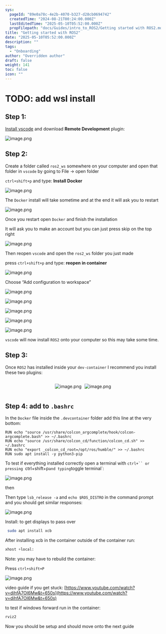 ```yaml
---
sys:
  pageId: "89e0a78c-4e2b-4070-b327-d28cb0694742"
  createdTime: "2024-08-21T00:24:00.000Z"
  lastEditedTime: "2025-05-10T05:52:00.000Z"
  propFilepath: "docs/Guides/intro_to_ROS2/Getting started with ROS2.md"
title: "Getting started with ROS2"
date: "2025-05-10T05:52:00.000Z"
description: ""
tags:
  - "Onboarding"
author: "Overridden author"
draft: false
weight: 141
toc: false
icon: ""
---
```


# TODO: add wsl install

## Step 1:

[Install vscode](https://code.visualstudio.com/download) and download **Remote Development** plugin:

![image.png](https://prod-files-secure.s3.us-west-2.amazonaws.com/d518164a-d88e-44d1-a4ee-3adb3bd8bce0/efb52993-1881-4a40-b95e-6f020334f022/image.png?X-Amz-Algorithm=AWS4-HMAC-SHA256&X-Amz-Content-Sha256=UNSIGNED-PAYLOAD&X-Amz-Credential=ASIAZI2LB4664BMOD47W%2F20250717%2Fus-west-2%2Fs3%2Faws4_request&X-Amz-Date=20250717T042753Z&X-Amz-Expires=3600&X-Amz-Security-Token=IQoJb3JpZ2luX2VjEFQaCXVzLXdlc3QtMiJGMEQCIGtD8HL1KxBOX4rSqwOhVD5lWF2k9Fpj33zeNkXmyOCbAiADUp6t%2FW%2Fj%2FH40%2B66wdzorHny9llPth2NdbGaojQM93ir%2FAwhtEAAaDDYzNzQyMzE4MzgwNSIMXTZzkgP3nlOfSvaHKtwDj9iuvWiLU0iLh003rknEjDjoofHefG0rtCy8dKKLe080596rO7uR%2BiKpsnGTbmS33C8V%2BtsQpvuPIhSdq6ufomI4yH1bNGwWKwB7NR2CANxs0cRWjf2kJ9jIS28uH2u19h0YVqS6VhmsYmqimCX2dnaRyQeBYzF9AuvyW0PDEZVC0PCtfNmmpIoJevtpVVwcKLSTHuyy7PENTbtfUOIjbgjjipS8AgAAkZqlYaK9SbUnW9DhzUa0B1lJ8dU4CYsTFHfGPHtejIUPlqA%2FqTRMPLCKzr4ILqtmyqERIzDnkYG3MXMZEikSIjsDSIxnKEQyZgDtLRqw79jq%2FBad8Xs0rdPok0Zk2gUB3NtMIVIXD6HtBIt%2BNWtdUvyyw8khQAjgGvhb0QmPq74qsVYM%2BFDqC%2B6Ax8XAUa%2BkqI87sRhUnq3haUjqUb6UQxqrTsWgDUoxKgL2wDgBmhIZOICbxcXsXrfkF78IYH2P8OzEolJ8uFU%2F1E3TNI%2Fb%2FAHkNfIiRwHT7E6PdVM9ssv54RsrdlCgYjGl%2F58sKwxKcqTuZKOvEZXCSBG1KmkMichs6cOqkUhrZMbwBGHodAmPB8dIatKJppYv3y1Iq74x6VaDKFSyaC3cO8q0LsOKzBCPJ9Aw3u3hwwY6pgFRayCmZDy9NLKSW9HeJBwVkrAMhB%2FhSDld4INZ1JwY9cBRUT4A4FAcILATJpImj6HGYHYI4WpWkAkKeYLtClV7cGSUrnl0vK1A9hbrHI16skOgp%2Fm0GBVpxJBHRsiF2LrRnIVSCWJCxfe1AhZd74FHwN64VM1qeSDX0I27LCL0jSLfHfpqBxDjlpZ%2Fc%2Fbel8wdqV3r%2FOVzK4m%2FgRxsz1WIq1rlS%2BO1&X-Amz-Signature=4f76c00169436548de9c2c686b1b83b7d37fb7f02d2023ba6d07969fece169c5&X-Amz-SignedHeaders=host&x-amz-checksum-mode=ENABLED&x-id=GetObject)

## Step 2:

Create a folder called `ros2_ws` somewhere on your computer and open that folder in `vscode` by going to File → open folder 

`ctrl+shift+p` and type: **Install Docker**

![image.png](https://prod-files-secure.s3.us-west-2.amazonaws.com/d518164a-d88e-44d1-a4ee-3adb3bd8bce0/2269dc0e-1cd5-47ff-bceb-c04ad9b2eab0/image.png?X-Amz-Algorithm=AWS4-HMAC-SHA256&X-Amz-Content-Sha256=UNSIGNED-PAYLOAD&X-Amz-Credential=ASIAZI2LB4664BMOD47W%2F20250717%2Fus-west-2%2Fs3%2Faws4_request&X-Amz-Date=20250717T042753Z&X-Amz-Expires=3600&X-Amz-Security-Token=IQoJb3JpZ2luX2VjEFQaCXVzLXdlc3QtMiJGMEQCIGtD8HL1KxBOX4rSqwOhVD5lWF2k9Fpj33zeNkXmyOCbAiADUp6t%2FW%2Fj%2FH40%2B66wdzorHny9llPth2NdbGaojQM93ir%2FAwhtEAAaDDYzNzQyMzE4MzgwNSIMXTZzkgP3nlOfSvaHKtwDj9iuvWiLU0iLh003rknEjDjoofHefG0rtCy8dKKLe080596rO7uR%2BiKpsnGTbmS33C8V%2BtsQpvuPIhSdq6ufomI4yH1bNGwWKwB7NR2CANxs0cRWjf2kJ9jIS28uH2u19h0YVqS6VhmsYmqimCX2dnaRyQeBYzF9AuvyW0PDEZVC0PCtfNmmpIoJevtpVVwcKLSTHuyy7PENTbtfUOIjbgjjipS8AgAAkZqlYaK9SbUnW9DhzUa0B1lJ8dU4CYsTFHfGPHtejIUPlqA%2FqTRMPLCKzr4ILqtmyqERIzDnkYG3MXMZEikSIjsDSIxnKEQyZgDtLRqw79jq%2FBad8Xs0rdPok0Zk2gUB3NtMIVIXD6HtBIt%2BNWtdUvyyw8khQAjgGvhb0QmPq74qsVYM%2BFDqC%2B6Ax8XAUa%2BkqI87sRhUnq3haUjqUb6UQxqrTsWgDUoxKgL2wDgBmhIZOICbxcXsXrfkF78IYH2P8OzEolJ8uFU%2F1E3TNI%2Fb%2FAHkNfIiRwHT7E6PdVM9ssv54RsrdlCgYjGl%2F58sKwxKcqTuZKOvEZXCSBG1KmkMichs6cOqkUhrZMbwBGHodAmPB8dIatKJppYv3y1Iq74x6VaDKFSyaC3cO8q0LsOKzBCPJ9Aw3u3hwwY6pgFRayCmZDy9NLKSW9HeJBwVkrAMhB%2FhSDld4INZ1JwY9cBRUT4A4FAcILATJpImj6HGYHYI4WpWkAkKeYLtClV7cGSUrnl0vK1A9hbrHI16skOgp%2Fm0GBVpxJBHRsiF2LrRnIVSCWJCxfe1AhZd74FHwN64VM1qeSDX0I27LCL0jSLfHfpqBxDjlpZ%2Fc%2Fbel8wdqV3r%2FOVzK4m%2FgRxsz1WIq1rlS%2BO1&X-Amz-Signature=f70ea19c8d664a38fe64b2246068163312df499be94df6f6999e1b6e2ece0d15&X-Amz-SignedHeaders=host&x-amz-checksum-mode=ENABLED&x-id=GetObject)

The `Docker` install will take sometime and at the end it will ask you to restart

![image.png](https://prod-files-secure.s3.us-west-2.amazonaws.com/d518164a-d88e-44d1-a4ee-3adb3bd8bce0/ed233f78-be33-4b1f-b89c-9c346c0e961e/image.png?X-Amz-Algorithm=AWS4-HMAC-SHA256&X-Amz-Content-Sha256=UNSIGNED-PAYLOAD&X-Amz-Credential=ASIAZI2LB4664BMOD47W%2F20250717%2Fus-west-2%2Fs3%2Faws4_request&X-Amz-Date=20250717T042753Z&X-Amz-Expires=3600&X-Amz-Security-Token=IQoJb3JpZ2luX2VjEFQaCXVzLXdlc3QtMiJGMEQCIGtD8HL1KxBOX4rSqwOhVD5lWF2k9Fpj33zeNkXmyOCbAiADUp6t%2FW%2Fj%2FH40%2B66wdzorHny9llPth2NdbGaojQM93ir%2FAwhtEAAaDDYzNzQyMzE4MzgwNSIMXTZzkgP3nlOfSvaHKtwDj9iuvWiLU0iLh003rknEjDjoofHefG0rtCy8dKKLe080596rO7uR%2BiKpsnGTbmS33C8V%2BtsQpvuPIhSdq6ufomI4yH1bNGwWKwB7NR2CANxs0cRWjf2kJ9jIS28uH2u19h0YVqS6VhmsYmqimCX2dnaRyQeBYzF9AuvyW0PDEZVC0PCtfNmmpIoJevtpVVwcKLSTHuyy7PENTbtfUOIjbgjjipS8AgAAkZqlYaK9SbUnW9DhzUa0B1lJ8dU4CYsTFHfGPHtejIUPlqA%2FqTRMPLCKzr4ILqtmyqERIzDnkYG3MXMZEikSIjsDSIxnKEQyZgDtLRqw79jq%2FBad8Xs0rdPok0Zk2gUB3NtMIVIXD6HtBIt%2BNWtdUvyyw8khQAjgGvhb0QmPq74qsVYM%2BFDqC%2B6Ax8XAUa%2BkqI87sRhUnq3haUjqUb6UQxqrTsWgDUoxKgL2wDgBmhIZOICbxcXsXrfkF78IYH2P8OzEolJ8uFU%2F1E3TNI%2Fb%2FAHkNfIiRwHT7E6PdVM9ssv54RsrdlCgYjGl%2F58sKwxKcqTuZKOvEZXCSBG1KmkMichs6cOqkUhrZMbwBGHodAmPB8dIatKJppYv3y1Iq74x6VaDKFSyaC3cO8q0LsOKzBCPJ9Aw3u3hwwY6pgFRayCmZDy9NLKSW9HeJBwVkrAMhB%2FhSDld4INZ1JwY9cBRUT4A4FAcILATJpImj6HGYHYI4WpWkAkKeYLtClV7cGSUrnl0vK1A9hbrHI16skOgp%2Fm0GBVpxJBHRsiF2LrRnIVSCWJCxfe1AhZd74FHwN64VM1qeSDX0I27LCL0jSLfHfpqBxDjlpZ%2Fc%2Fbel8wdqV3r%2FOVzK4m%2FgRxsz1WIq1rlS%2BO1&X-Amz-Signature=c65f31f9516765d5fe3c7f48c6e64989497482003b8270685a5ba29ca97c66a2&X-Amz-SignedHeaders=host&x-amz-checksum-mode=ENABLED&x-id=GetObject)

Once you restart open `Docker` and finish the installation

It will ask you to make an account but you can just press skip on the top right

![image.png](https://prod-files-secure.s3.us-west-2.amazonaws.com/d518164a-d88e-44d1-a4ee-3adb3bd8bce0/21010ad9-1659-4fd9-9f59-9932a09b2a3d/image.png?X-Amz-Algorithm=AWS4-HMAC-SHA256&X-Amz-Content-Sha256=UNSIGNED-PAYLOAD&X-Amz-Credential=ASIAZI2LB4664BMOD47W%2F20250717%2Fus-west-2%2Fs3%2Faws4_request&X-Amz-Date=20250717T042753Z&X-Amz-Expires=3600&X-Amz-Security-Token=IQoJb3JpZ2luX2VjEFQaCXVzLXdlc3QtMiJGMEQCIGtD8HL1KxBOX4rSqwOhVD5lWF2k9Fpj33zeNkXmyOCbAiADUp6t%2FW%2Fj%2FH40%2B66wdzorHny9llPth2NdbGaojQM93ir%2FAwhtEAAaDDYzNzQyMzE4MzgwNSIMXTZzkgP3nlOfSvaHKtwDj9iuvWiLU0iLh003rknEjDjoofHefG0rtCy8dKKLe080596rO7uR%2BiKpsnGTbmS33C8V%2BtsQpvuPIhSdq6ufomI4yH1bNGwWKwB7NR2CANxs0cRWjf2kJ9jIS28uH2u19h0YVqS6VhmsYmqimCX2dnaRyQeBYzF9AuvyW0PDEZVC0PCtfNmmpIoJevtpVVwcKLSTHuyy7PENTbtfUOIjbgjjipS8AgAAkZqlYaK9SbUnW9DhzUa0B1lJ8dU4CYsTFHfGPHtejIUPlqA%2FqTRMPLCKzr4ILqtmyqERIzDnkYG3MXMZEikSIjsDSIxnKEQyZgDtLRqw79jq%2FBad8Xs0rdPok0Zk2gUB3NtMIVIXD6HtBIt%2BNWtdUvyyw8khQAjgGvhb0QmPq74qsVYM%2BFDqC%2B6Ax8XAUa%2BkqI87sRhUnq3haUjqUb6UQxqrTsWgDUoxKgL2wDgBmhIZOICbxcXsXrfkF78IYH2P8OzEolJ8uFU%2F1E3TNI%2Fb%2FAHkNfIiRwHT7E6PdVM9ssv54RsrdlCgYjGl%2F58sKwxKcqTuZKOvEZXCSBG1KmkMichs6cOqkUhrZMbwBGHodAmPB8dIatKJppYv3y1Iq74x6VaDKFSyaC3cO8q0LsOKzBCPJ9Aw3u3hwwY6pgFRayCmZDy9NLKSW9HeJBwVkrAMhB%2FhSDld4INZ1JwY9cBRUT4A4FAcILATJpImj6HGYHYI4WpWkAkKeYLtClV7cGSUrnl0vK1A9hbrHI16skOgp%2Fm0GBVpxJBHRsiF2LrRnIVSCWJCxfe1AhZd74FHwN64VM1qeSDX0I27LCL0jSLfHfpqBxDjlpZ%2Fc%2Fbel8wdqV3r%2FOVzK4m%2FgRxsz1WIq1rlS%2BO1&X-Amz-Signature=afb025a531b8e81ce26ed5a6c0a66a6a843d7146850ac2620f93a36453058f20&X-Amz-SignedHeaders=host&x-amz-checksum-mode=ENABLED&x-id=GetObject)

Then reopen `vscode` and open the `ros2_ws` folder you just made

press `ctrl+shift+p` and type: **reopen in container**

![image.png](https://prod-files-secure.s3.us-west-2.amazonaws.com/d518164a-d88e-44d1-a4ee-3adb3bd8bce0/4e93b8c2-41ad-488c-8095-c74205196118/image.png?X-Amz-Algorithm=AWS4-HMAC-SHA256&X-Amz-Content-Sha256=UNSIGNED-PAYLOAD&X-Amz-Credential=ASIAZI2LB4664BMOD47W%2F20250717%2Fus-west-2%2Fs3%2Faws4_request&X-Amz-Date=20250717T042753Z&X-Amz-Expires=3600&X-Amz-Security-Token=IQoJb3JpZ2luX2VjEFQaCXVzLXdlc3QtMiJGMEQCIGtD8HL1KxBOX4rSqwOhVD5lWF2k9Fpj33zeNkXmyOCbAiADUp6t%2FW%2Fj%2FH40%2B66wdzorHny9llPth2NdbGaojQM93ir%2FAwhtEAAaDDYzNzQyMzE4MzgwNSIMXTZzkgP3nlOfSvaHKtwDj9iuvWiLU0iLh003rknEjDjoofHefG0rtCy8dKKLe080596rO7uR%2BiKpsnGTbmS33C8V%2BtsQpvuPIhSdq6ufomI4yH1bNGwWKwB7NR2CANxs0cRWjf2kJ9jIS28uH2u19h0YVqS6VhmsYmqimCX2dnaRyQeBYzF9AuvyW0PDEZVC0PCtfNmmpIoJevtpVVwcKLSTHuyy7PENTbtfUOIjbgjjipS8AgAAkZqlYaK9SbUnW9DhzUa0B1lJ8dU4CYsTFHfGPHtejIUPlqA%2FqTRMPLCKzr4ILqtmyqERIzDnkYG3MXMZEikSIjsDSIxnKEQyZgDtLRqw79jq%2FBad8Xs0rdPok0Zk2gUB3NtMIVIXD6HtBIt%2BNWtdUvyyw8khQAjgGvhb0QmPq74qsVYM%2BFDqC%2B6Ax8XAUa%2BkqI87sRhUnq3haUjqUb6UQxqrTsWgDUoxKgL2wDgBmhIZOICbxcXsXrfkF78IYH2P8OzEolJ8uFU%2F1E3TNI%2Fb%2FAHkNfIiRwHT7E6PdVM9ssv54RsrdlCgYjGl%2F58sKwxKcqTuZKOvEZXCSBG1KmkMichs6cOqkUhrZMbwBGHodAmPB8dIatKJppYv3y1Iq74x6VaDKFSyaC3cO8q0LsOKzBCPJ9Aw3u3hwwY6pgFRayCmZDy9NLKSW9HeJBwVkrAMhB%2FhSDld4INZ1JwY9cBRUT4A4FAcILATJpImj6HGYHYI4WpWkAkKeYLtClV7cGSUrnl0vK1A9hbrHI16skOgp%2Fm0GBVpxJBHRsiF2LrRnIVSCWJCxfe1AhZd74FHwN64VM1qeSDX0I27LCL0jSLfHfpqBxDjlpZ%2Fc%2Fbel8wdqV3r%2FOVzK4m%2FgRxsz1WIq1rlS%2BO1&X-Amz-Signature=097e5f007ac6b09005e3b69e0fa9aa5a9d968b0cf789eae85e80edaf60251b66&X-Amz-SignedHeaders=host&x-amz-checksum-mode=ENABLED&x-id=GetObject)

Choose “Add configuration to workspace”

![image.png](https://prod-files-secure.s3.us-west-2.amazonaws.com/d518164a-d88e-44d1-a4ee-3adb3bd8bce0/9560b282-5060-4989-ba37-97e7b2c22476/image.png?X-Amz-Algorithm=AWS4-HMAC-SHA256&X-Amz-Content-Sha256=UNSIGNED-PAYLOAD&X-Amz-Credential=ASIAZI2LB4664BMOD47W%2F20250717%2Fus-west-2%2Fs3%2Faws4_request&X-Amz-Date=20250717T042753Z&X-Amz-Expires=3600&X-Amz-Security-Token=IQoJb3JpZ2luX2VjEFQaCXVzLXdlc3QtMiJGMEQCIGtD8HL1KxBOX4rSqwOhVD5lWF2k9Fpj33zeNkXmyOCbAiADUp6t%2FW%2Fj%2FH40%2B66wdzorHny9llPth2NdbGaojQM93ir%2FAwhtEAAaDDYzNzQyMzE4MzgwNSIMXTZzkgP3nlOfSvaHKtwDj9iuvWiLU0iLh003rknEjDjoofHefG0rtCy8dKKLe080596rO7uR%2BiKpsnGTbmS33C8V%2BtsQpvuPIhSdq6ufomI4yH1bNGwWKwB7NR2CANxs0cRWjf2kJ9jIS28uH2u19h0YVqS6VhmsYmqimCX2dnaRyQeBYzF9AuvyW0PDEZVC0PCtfNmmpIoJevtpVVwcKLSTHuyy7PENTbtfUOIjbgjjipS8AgAAkZqlYaK9SbUnW9DhzUa0B1lJ8dU4CYsTFHfGPHtejIUPlqA%2FqTRMPLCKzr4ILqtmyqERIzDnkYG3MXMZEikSIjsDSIxnKEQyZgDtLRqw79jq%2FBad8Xs0rdPok0Zk2gUB3NtMIVIXD6HtBIt%2BNWtdUvyyw8khQAjgGvhb0QmPq74qsVYM%2BFDqC%2B6Ax8XAUa%2BkqI87sRhUnq3haUjqUb6UQxqrTsWgDUoxKgL2wDgBmhIZOICbxcXsXrfkF78IYH2P8OzEolJ8uFU%2F1E3TNI%2Fb%2FAHkNfIiRwHT7E6PdVM9ssv54RsrdlCgYjGl%2F58sKwxKcqTuZKOvEZXCSBG1KmkMichs6cOqkUhrZMbwBGHodAmPB8dIatKJppYv3y1Iq74x6VaDKFSyaC3cO8q0LsOKzBCPJ9Aw3u3hwwY6pgFRayCmZDy9NLKSW9HeJBwVkrAMhB%2FhSDld4INZ1JwY9cBRUT4A4FAcILATJpImj6HGYHYI4WpWkAkKeYLtClV7cGSUrnl0vK1A9hbrHI16skOgp%2Fm0GBVpxJBHRsiF2LrRnIVSCWJCxfe1AhZd74FHwN64VM1qeSDX0I27LCL0jSLfHfpqBxDjlpZ%2Fc%2Fbel8wdqV3r%2FOVzK4m%2FgRxsz1WIq1rlS%2BO1&X-Amz-Signature=1f7aeb0a7cd5ccb6b51ff26a6aeeaa531091c76d50c363f4375a069321277afe&X-Amz-SignedHeaders=host&x-amz-checksum-mode=ENABLED&x-id=GetObject)

![image.png](https://prod-files-secure.s3.us-west-2.amazonaws.com/d518164a-d88e-44d1-a4ee-3adb3bd8bce0/2ee63f81-886b-48e8-a553-dc6e5eac99e4/image.png?X-Amz-Algorithm=AWS4-HMAC-SHA256&X-Amz-Content-Sha256=UNSIGNED-PAYLOAD&X-Amz-Credential=ASIAZI2LB4664BMOD47W%2F20250717%2Fus-west-2%2Fs3%2Faws4_request&X-Amz-Date=20250717T042753Z&X-Amz-Expires=3600&X-Amz-Security-Token=IQoJb3JpZ2luX2VjEFQaCXVzLXdlc3QtMiJGMEQCIGtD8HL1KxBOX4rSqwOhVD5lWF2k9Fpj33zeNkXmyOCbAiADUp6t%2FW%2Fj%2FH40%2B66wdzorHny9llPth2NdbGaojQM93ir%2FAwhtEAAaDDYzNzQyMzE4MzgwNSIMXTZzkgP3nlOfSvaHKtwDj9iuvWiLU0iLh003rknEjDjoofHefG0rtCy8dKKLe080596rO7uR%2BiKpsnGTbmS33C8V%2BtsQpvuPIhSdq6ufomI4yH1bNGwWKwB7NR2CANxs0cRWjf2kJ9jIS28uH2u19h0YVqS6VhmsYmqimCX2dnaRyQeBYzF9AuvyW0PDEZVC0PCtfNmmpIoJevtpVVwcKLSTHuyy7PENTbtfUOIjbgjjipS8AgAAkZqlYaK9SbUnW9DhzUa0B1lJ8dU4CYsTFHfGPHtejIUPlqA%2FqTRMPLCKzr4ILqtmyqERIzDnkYG3MXMZEikSIjsDSIxnKEQyZgDtLRqw79jq%2FBad8Xs0rdPok0Zk2gUB3NtMIVIXD6HtBIt%2BNWtdUvyyw8khQAjgGvhb0QmPq74qsVYM%2BFDqC%2B6Ax8XAUa%2BkqI87sRhUnq3haUjqUb6UQxqrTsWgDUoxKgL2wDgBmhIZOICbxcXsXrfkF78IYH2P8OzEolJ8uFU%2F1E3TNI%2Fb%2FAHkNfIiRwHT7E6PdVM9ssv54RsrdlCgYjGl%2F58sKwxKcqTuZKOvEZXCSBG1KmkMichs6cOqkUhrZMbwBGHodAmPB8dIatKJppYv3y1Iq74x6VaDKFSyaC3cO8q0LsOKzBCPJ9Aw3u3hwwY6pgFRayCmZDy9NLKSW9HeJBwVkrAMhB%2FhSDld4INZ1JwY9cBRUT4A4FAcILATJpImj6HGYHYI4WpWkAkKeYLtClV7cGSUrnl0vK1A9hbrHI16skOgp%2Fm0GBVpxJBHRsiF2LrRnIVSCWJCxfe1AhZd74FHwN64VM1qeSDX0I27LCL0jSLfHfpqBxDjlpZ%2Fc%2Fbel8wdqV3r%2FOVzK4m%2FgRxsz1WIq1rlS%2BO1&X-Amz-Signature=fde823ace254fe14ea9e65424cb5140dbad2a865965350fe1e9fc570cc8a9ead&X-Amz-SignedHeaders=host&x-amz-checksum-mode=ENABLED&x-id=GetObject)

![image.png](https://prod-files-secure.s3.us-west-2.amazonaws.com/d518164a-d88e-44d1-a4ee-3adb3bd8bce0/ae1580b2-b048-407e-aed9-b584224a7a04/image.png?X-Amz-Algorithm=AWS4-HMAC-SHA256&X-Amz-Content-Sha256=UNSIGNED-PAYLOAD&X-Amz-Credential=ASIAZI2LB4664BMOD47W%2F20250717%2Fus-west-2%2Fs3%2Faws4_request&X-Amz-Date=20250717T042753Z&X-Amz-Expires=3600&X-Amz-Security-Token=IQoJb3JpZ2luX2VjEFQaCXVzLXdlc3QtMiJGMEQCIGtD8HL1KxBOX4rSqwOhVD5lWF2k9Fpj33zeNkXmyOCbAiADUp6t%2FW%2Fj%2FH40%2B66wdzorHny9llPth2NdbGaojQM93ir%2FAwhtEAAaDDYzNzQyMzE4MzgwNSIMXTZzkgP3nlOfSvaHKtwDj9iuvWiLU0iLh003rknEjDjoofHefG0rtCy8dKKLe080596rO7uR%2BiKpsnGTbmS33C8V%2BtsQpvuPIhSdq6ufomI4yH1bNGwWKwB7NR2CANxs0cRWjf2kJ9jIS28uH2u19h0YVqS6VhmsYmqimCX2dnaRyQeBYzF9AuvyW0PDEZVC0PCtfNmmpIoJevtpVVwcKLSTHuyy7PENTbtfUOIjbgjjipS8AgAAkZqlYaK9SbUnW9DhzUa0B1lJ8dU4CYsTFHfGPHtejIUPlqA%2FqTRMPLCKzr4ILqtmyqERIzDnkYG3MXMZEikSIjsDSIxnKEQyZgDtLRqw79jq%2FBad8Xs0rdPok0Zk2gUB3NtMIVIXD6HtBIt%2BNWtdUvyyw8khQAjgGvhb0QmPq74qsVYM%2BFDqC%2B6Ax8XAUa%2BkqI87sRhUnq3haUjqUb6UQxqrTsWgDUoxKgL2wDgBmhIZOICbxcXsXrfkF78IYH2P8OzEolJ8uFU%2F1E3TNI%2Fb%2FAHkNfIiRwHT7E6PdVM9ssv54RsrdlCgYjGl%2F58sKwxKcqTuZKOvEZXCSBG1KmkMichs6cOqkUhrZMbwBGHodAmPB8dIatKJppYv3y1Iq74x6VaDKFSyaC3cO8q0LsOKzBCPJ9Aw3u3hwwY6pgFRayCmZDy9NLKSW9HeJBwVkrAMhB%2FhSDld4INZ1JwY9cBRUT4A4FAcILATJpImj6HGYHYI4WpWkAkKeYLtClV7cGSUrnl0vK1A9hbrHI16skOgp%2Fm0GBVpxJBHRsiF2LrRnIVSCWJCxfe1AhZd74FHwN64VM1qeSDX0I27LCL0jSLfHfpqBxDjlpZ%2Fc%2Fbel8wdqV3r%2FOVzK4m%2FgRxsz1WIq1rlS%2BO1&X-Amz-Signature=d4e1479e718f21ad2909f3370ea6d80b91348fc9962e3e7a8e6850179fca714a&X-Amz-SignedHeaders=host&x-amz-checksum-mode=ENABLED&x-id=GetObject)

![image.png](https://prod-files-secure.s3.us-west-2.amazonaws.com/d518164a-d88e-44d1-a4ee-3adb3bd8bce0/53255b28-f75e-430f-b9e3-c0ac8577e42b/image.png?X-Amz-Algorithm=AWS4-HMAC-SHA256&X-Amz-Content-Sha256=UNSIGNED-PAYLOAD&X-Amz-Credential=ASIAZI2LB4664BMOD47W%2F20250717%2Fus-west-2%2Fs3%2Faws4_request&X-Amz-Date=20250717T042753Z&X-Amz-Expires=3600&X-Amz-Security-Token=IQoJb3JpZ2luX2VjEFQaCXVzLXdlc3QtMiJGMEQCIGtD8HL1KxBOX4rSqwOhVD5lWF2k9Fpj33zeNkXmyOCbAiADUp6t%2FW%2Fj%2FH40%2B66wdzorHny9llPth2NdbGaojQM93ir%2FAwhtEAAaDDYzNzQyMzE4MzgwNSIMXTZzkgP3nlOfSvaHKtwDj9iuvWiLU0iLh003rknEjDjoofHefG0rtCy8dKKLe080596rO7uR%2BiKpsnGTbmS33C8V%2BtsQpvuPIhSdq6ufomI4yH1bNGwWKwB7NR2CANxs0cRWjf2kJ9jIS28uH2u19h0YVqS6VhmsYmqimCX2dnaRyQeBYzF9AuvyW0PDEZVC0PCtfNmmpIoJevtpVVwcKLSTHuyy7PENTbtfUOIjbgjjipS8AgAAkZqlYaK9SbUnW9DhzUa0B1lJ8dU4CYsTFHfGPHtejIUPlqA%2FqTRMPLCKzr4ILqtmyqERIzDnkYG3MXMZEikSIjsDSIxnKEQyZgDtLRqw79jq%2FBad8Xs0rdPok0Zk2gUB3NtMIVIXD6HtBIt%2BNWtdUvyyw8khQAjgGvhb0QmPq74qsVYM%2BFDqC%2B6Ax8XAUa%2BkqI87sRhUnq3haUjqUb6UQxqrTsWgDUoxKgL2wDgBmhIZOICbxcXsXrfkF78IYH2P8OzEolJ8uFU%2F1E3TNI%2Fb%2FAHkNfIiRwHT7E6PdVM9ssv54RsrdlCgYjGl%2F58sKwxKcqTuZKOvEZXCSBG1KmkMichs6cOqkUhrZMbwBGHodAmPB8dIatKJppYv3y1Iq74x6VaDKFSyaC3cO8q0LsOKzBCPJ9Aw3u3hwwY6pgFRayCmZDy9NLKSW9HeJBwVkrAMhB%2FhSDld4INZ1JwY9cBRUT4A4FAcILATJpImj6HGYHYI4WpWkAkKeYLtClV7cGSUrnl0vK1A9hbrHI16skOgp%2Fm0GBVpxJBHRsiF2LrRnIVSCWJCxfe1AhZd74FHwN64VM1qeSDX0I27LCL0jSLfHfpqBxDjlpZ%2Fc%2Fbel8wdqV3r%2FOVzK4m%2FgRxsz1WIq1rlS%2BO1&X-Amz-Signature=69fb3845edd1661c18aeafa8685e06893655bfc23795b967b861d473f09a3804&X-Amz-SignedHeaders=host&x-amz-checksum-mode=ENABLED&x-id=GetObject)

![image.png](https://prod-files-secure.s3.us-west-2.amazonaws.com/d518164a-d88e-44d1-a4ee-3adb3bd8bce0/7c562767-5af9-4ffb-97d1-327bcdf4ee00/image.png?X-Amz-Algorithm=AWS4-HMAC-SHA256&X-Amz-Content-Sha256=UNSIGNED-PAYLOAD&X-Amz-Credential=ASIAZI2LB4664BMOD47W%2F20250717%2Fus-west-2%2Fs3%2Faws4_request&X-Amz-Date=20250717T042753Z&X-Amz-Expires=3600&X-Amz-Security-Token=IQoJb3JpZ2luX2VjEFQaCXVzLXdlc3QtMiJGMEQCIGtD8HL1KxBOX4rSqwOhVD5lWF2k9Fpj33zeNkXmyOCbAiADUp6t%2FW%2Fj%2FH40%2B66wdzorHny9llPth2NdbGaojQM93ir%2FAwhtEAAaDDYzNzQyMzE4MzgwNSIMXTZzkgP3nlOfSvaHKtwDj9iuvWiLU0iLh003rknEjDjoofHefG0rtCy8dKKLe080596rO7uR%2BiKpsnGTbmS33C8V%2BtsQpvuPIhSdq6ufomI4yH1bNGwWKwB7NR2CANxs0cRWjf2kJ9jIS28uH2u19h0YVqS6VhmsYmqimCX2dnaRyQeBYzF9AuvyW0PDEZVC0PCtfNmmpIoJevtpVVwcKLSTHuyy7PENTbtfUOIjbgjjipS8AgAAkZqlYaK9SbUnW9DhzUa0B1lJ8dU4CYsTFHfGPHtejIUPlqA%2FqTRMPLCKzr4ILqtmyqERIzDnkYG3MXMZEikSIjsDSIxnKEQyZgDtLRqw79jq%2FBad8Xs0rdPok0Zk2gUB3NtMIVIXD6HtBIt%2BNWtdUvyyw8khQAjgGvhb0QmPq74qsVYM%2BFDqC%2B6Ax8XAUa%2BkqI87sRhUnq3haUjqUb6UQxqrTsWgDUoxKgL2wDgBmhIZOICbxcXsXrfkF78IYH2P8OzEolJ8uFU%2F1E3TNI%2Fb%2FAHkNfIiRwHT7E6PdVM9ssv54RsrdlCgYjGl%2F58sKwxKcqTuZKOvEZXCSBG1KmkMichs6cOqkUhrZMbwBGHodAmPB8dIatKJppYv3y1Iq74x6VaDKFSyaC3cO8q0LsOKzBCPJ9Aw3u3hwwY6pgFRayCmZDy9NLKSW9HeJBwVkrAMhB%2FhSDld4INZ1JwY9cBRUT4A4FAcILATJpImj6HGYHYI4WpWkAkKeYLtClV7cGSUrnl0vK1A9hbrHI16skOgp%2Fm0GBVpxJBHRsiF2LrRnIVSCWJCxfe1AhZd74FHwN64VM1qeSDX0I27LCL0jSLfHfpqBxDjlpZ%2Fc%2Fbel8wdqV3r%2FOVzK4m%2FgRxsz1WIq1rlS%2BO1&X-Amz-Signature=36f16e4c1b883c3a5de508210f96d82fb0939ce69ecc42945c2baf9df67dbcf1&X-Amz-SignedHeaders=host&x-amz-checksum-mode=ENABLED&x-id=GetObject)

`vscode` will now install `ROS2` onto your computer so this may take some time.

## Step 3:

Once `ROS2` has installed inside your `dev-container` I recommend you install these two plugins:

<div style="display: flex;flex-direction: row; column-gap:10px; max-width: 630px;justify-content: center;">
<div>

![image.png](https://prod-files-secure.s3.us-west-2.amazonaws.com/d518164a-d88e-44d1-a4ee-3adb3bd8bce0/3fc3d550-5a54-4ba1-ba6b-faa01cdb7369/image.png?X-Amz-Algorithm=AWS4-HMAC-SHA256&X-Amz-Content-Sha256=UNSIGNED-PAYLOAD&X-Amz-Credential=ASIAZI2LB4666NQQSY4J%2F20250717%2Fus-west-2%2Fs3%2Faws4_request&X-Amz-Date=20250717T042756Z&X-Amz-Expires=3600&X-Amz-Security-Token=IQoJb3JpZ2luX2VjEFQaCXVzLXdlc3QtMiJGMEQCIGeVGeR%2Bst%2BD8Q33GkABORbn1Jjr4H2PxkWhP29HgdUgAiBajk9OoKBsYbfLbOk2ywZGf9QCU2xCOIeqCpTya0EHoir%2FAwhtEAAaDDYzNzQyMzE4MzgwNSIMW%2BM1vD0J2GGAneILKtwDXgLg2%2F%2BgnSvnazhkDSkmCoc7JSMKClROh27lUcjYI35gxZM9jPXvbbw%2BDhMz7FclWIfFWORN68xMjq7EeeyTxgB7050AvDE3JYJZPLl686AVEVpixYlho2F5tHCXwY4Du0vUB8V7vI0UhseRU%2B4vUej6jlsPnKfjafs7i%2F8WJTh3myPCxL9i64GlfYI9H1gmEkL3KrJZsVis3znwONVNTtaSf%2Bg039%2BcNv987ngVLg1LlszXNsAmz%2FHapho5Gcq0YuKfA2ziLCgrIjEjICJqAXeCTkOkgxazw7HadWwO14Vt3pYtHJZD%2B8jN9rnuq607Jmq5%2BsqWFcQfvgixWijP%2BYHgPfRn45%2B7J1VVqMM34g8oDpSE0XDJcY%2FhFrTW5KD87Hgq6xoBDTOOc2plMcnBDVQKi66s9F7L9D2FIbnHFpBoPLeHIwCM7hcXfi0AuG3ld3sUe1XF8KCddIkBHc%2FoDB091fltLmlla89ZVxY6ziW648wX1axe5lMaAMmNu3jpIS0eZFcRngmWg056jwHnI0BqMkH3Jj2lD7xP1UfFCUSz2E4Kv5u1cElBujbDxp%2BfxNQHCQaV%2BlWdfRhkET%2FL2NhFLYsaevr2K28Nw%2FZ2bWM44uw53rPxQTsKNOEw9e3hwwY6pgErybv3zADKvlCZMEmydkJWzZhg8vkfvshrZx4JKI7DV7l%2BUHawhDcQHCQIH89bNM6xQXnBKY8H6Oj%2BvHFbOGtal3MTZg8qs1TWNSiJr2xkoRyCWha0DTeo8x0KRg8J4TbDRPM2%2Fvd1MRnHhDxH2o0yZayIJ9q9QRgpHc5zoc42esxbpukAkLWVYkDsqyiW7BMRKfGWFJEDa9AokwpBlgzuAiOKi51W&X-Amz-Signature=7534f623c11bf82008950f8c142afb3050e1cce5d00838bf56c7409f4119ce2f&X-Amz-SignedHeaders=host&x-amz-checksum-mode=ENABLED&x-id=GetObject)

</div>
<div>

![image.png](https://prod-files-secure.s3.us-west-2.amazonaws.com/d518164a-d88e-44d1-a4ee-3adb3bd8bce0/d994cc66-13c2-4093-a5a3-f84cf4601a82/image.png?X-Amz-Algorithm=AWS4-HMAC-SHA256&X-Amz-Content-Sha256=UNSIGNED-PAYLOAD&X-Amz-Credential=ASIAZI2LB466W44ORKPO%2F20250717%2Fus-west-2%2Fs3%2Faws4_request&X-Amz-Date=20250717T042757Z&X-Amz-Expires=3600&X-Amz-Security-Token=IQoJb3JpZ2luX2VjEFQaCXVzLXdlc3QtMiJIMEYCIQCz57a9DmuoKW%2BOJVvNHGIp6Dps26QbBEHENGT2mvXlLwIhALFAlP2ywOI7FCYr26uE4ZI4exyGuJH%2FSEUQZQgeG3cGKv8DCG0QABoMNjM3NDIzMTgzODA1IgzwzvXbx5LHwbOCjdYq3ANcjGwwjMlg571FFAeWB2%2B1sjqNnkBKXwgvmYUlCbDl%2BrpJQW%2BfjtF6L5d94CjuTBenzTmj9ojkCvFKNEI2JEUdkRPUf0jXUWSb%2F2JQOnQOzIPW7bXo9J1jfAWTFvkuY%2Fe0xyDXt4iMV9Q9KOOUdtXf%2BAr%2FU0Obr0uzQnjuJqrxWm7cEBr%2FnrM6HVidjSnGFzl%2BULnMu%2FA%2Fv6BCrv5LNjzd48bFCgowtW9ZwTNvodxcNINDT%2FwDdahvb5WQzFYORi6aHW5lv2wsfwpFOSk85tnbDMQKIiVCWfQkYAlwZpUv0O8E998OUI%2Bkxtn0HBYaZ%2FhQawHvu%2F0zYAtcuuaXMH3CAtcA5vPaNLadtvYHURzm6nxtVxY%2Bu4fQe%2BH9%2BDc4c2mjDb8i9VrjN3qsp3QTfK8arn9N86PKJc4hYihyaU65pXb4YklbngocDqdwTDrvMehW2ATDYjLYdXfz5nyaHO%2B%2B907bzX6kXzw0YjdtGHf2SOCzRXOhye2hr%2Fj90IpXh%2FOjwolKfG2ufGebZduxBQ9X9vnQS%2F4xvegL6bePIUjjf%2B5b5kKiNcScswIDg8oiJG5F3wYtpG0FfycZn4VT3hhrCFmQEb%2Bhay1tvHb49WMjVFs5%2B5qSKgG59beqOzCV7uHDBjqkAThdJue1x6Hj7U%2BiH2EP1VvXuVku3Xwkkn9bUYnjFwD0NLMEF%2BvWD9To0j9gk%2BJjL6IPg6V92UoNR3Ed9JFwfM8xA7VfzOBSXr8Li3yQLqkeiiJAAAZlIp9VTZzt0dgQ7kLRI3x32ilns0gX9U6nCnf9yyqegTJkub%2BSBnbjrl2GMYYTMZb%2BkTyMWOUyuioQ%2B9hPK6v00Uz3z0lOqs5Fz7NpEoGm&X-Amz-Signature=b2e221152bda327d03aa627a7e611ed45da129213657e649fa33f99d6abb2b96&X-Amz-SignedHeaders=host&x-amz-checksum-mode=ENABLED&x-id=GetObject)

</div>
</div>

## Step 4: add to `.bashrc`

In the `Docker` file inside the `.devcontainer` folder add this line at the very bottom: 

```docker
RUN echo "source /usr/share/colcon_argcomplete/hook/colcon-argcomplete.bash" >> ~/.bashrc
RUN echo "source /usr/share/colcon_cd/function/colcon_cd.sh" >> ~/.bashrc
RUN echo "export _colcon_cd_root=/opt/ros/humble/" >> ~/.bashrc
RUN sudo apt install -y python3-pip 
```

To test if everything installed correctly open a terminal with `ctrl+`` or pressing `ctrl+shift+p` and typing `toggle terminal`:

![image.png](https://prod-files-secure.s3.us-west-2.amazonaws.com/d518164a-d88e-44d1-a4ee-3adb3bd8bce0/6a4943d8-b04e-4c02-9a58-775f3384d1a5/image.png?X-Amz-Algorithm=AWS4-HMAC-SHA256&X-Amz-Content-Sha256=UNSIGNED-PAYLOAD&X-Amz-Credential=ASIAZI2LB4664BMOD47W%2F20250717%2Fus-west-2%2Fs3%2Faws4_request&X-Amz-Date=20250717T042753Z&X-Amz-Expires=3600&X-Amz-Security-Token=IQoJb3JpZ2luX2VjEFQaCXVzLXdlc3QtMiJGMEQCIGtD8HL1KxBOX4rSqwOhVD5lWF2k9Fpj33zeNkXmyOCbAiADUp6t%2FW%2Fj%2FH40%2B66wdzorHny9llPth2NdbGaojQM93ir%2FAwhtEAAaDDYzNzQyMzE4MzgwNSIMXTZzkgP3nlOfSvaHKtwDj9iuvWiLU0iLh003rknEjDjoofHefG0rtCy8dKKLe080596rO7uR%2BiKpsnGTbmS33C8V%2BtsQpvuPIhSdq6ufomI4yH1bNGwWKwB7NR2CANxs0cRWjf2kJ9jIS28uH2u19h0YVqS6VhmsYmqimCX2dnaRyQeBYzF9AuvyW0PDEZVC0PCtfNmmpIoJevtpVVwcKLSTHuyy7PENTbtfUOIjbgjjipS8AgAAkZqlYaK9SbUnW9DhzUa0B1lJ8dU4CYsTFHfGPHtejIUPlqA%2FqTRMPLCKzr4ILqtmyqERIzDnkYG3MXMZEikSIjsDSIxnKEQyZgDtLRqw79jq%2FBad8Xs0rdPok0Zk2gUB3NtMIVIXD6HtBIt%2BNWtdUvyyw8khQAjgGvhb0QmPq74qsVYM%2BFDqC%2B6Ax8XAUa%2BkqI87sRhUnq3haUjqUb6UQxqrTsWgDUoxKgL2wDgBmhIZOICbxcXsXrfkF78IYH2P8OzEolJ8uFU%2F1E3TNI%2Fb%2FAHkNfIiRwHT7E6PdVM9ssv54RsrdlCgYjGl%2F58sKwxKcqTuZKOvEZXCSBG1KmkMichs6cOqkUhrZMbwBGHodAmPB8dIatKJppYv3y1Iq74x6VaDKFSyaC3cO8q0LsOKzBCPJ9Aw3u3hwwY6pgFRayCmZDy9NLKSW9HeJBwVkrAMhB%2FhSDld4INZ1JwY9cBRUT4A4FAcILATJpImj6HGYHYI4WpWkAkKeYLtClV7cGSUrnl0vK1A9hbrHI16skOgp%2Fm0GBVpxJBHRsiF2LrRnIVSCWJCxfe1AhZd74FHwN64VM1qeSDX0I27LCL0jSLfHfpqBxDjlpZ%2Fc%2Fbel8wdqV3r%2FOVzK4m%2FgRxsz1WIq1rlS%2BO1&X-Amz-Signature=c13989308e3cdd10249bedd03cb0a1ed9280ff9cb12eb3296302b6c58e4a92f2&X-Amz-SignedHeaders=host&x-amz-checksum-mode=ENABLED&x-id=GetObject)

then 

Then type `lsb_release -a` and `echo $ROS_DISTRO` in the command prompt and you should get similar responses:

![image.png](https://prod-files-secure.s3.us-west-2.amazonaws.com/d518164a-d88e-44d1-a4ee-3adb3bd8bce0/3e635dec-a805-4e85-8b9e-d000e5b71a4e/image.png?X-Amz-Algorithm=AWS4-HMAC-SHA256&X-Amz-Content-Sha256=UNSIGNED-PAYLOAD&X-Amz-Credential=ASIAZI2LB4664BMOD47W%2F20250717%2Fus-west-2%2Fs3%2Faws4_request&X-Amz-Date=20250717T042753Z&X-Amz-Expires=3600&X-Amz-Security-Token=IQoJb3JpZ2luX2VjEFQaCXVzLXdlc3QtMiJGMEQCIGtD8HL1KxBOX4rSqwOhVD5lWF2k9Fpj33zeNkXmyOCbAiADUp6t%2FW%2Fj%2FH40%2B66wdzorHny9llPth2NdbGaojQM93ir%2FAwhtEAAaDDYzNzQyMzE4MzgwNSIMXTZzkgP3nlOfSvaHKtwDj9iuvWiLU0iLh003rknEjDjoofHefG0rtCy8dKKLe080596rO7uR%2BiKpsnGTbmS33C8V%2BtsQpvuPIhSdq6ufomI4yH1bNGwWKwB7NR2CANxs0cRWjf2kJ9jIS28uH2u19h0YVqS6VhmsYmqimCX2dnaRyQeBYzF9AuvyW0PDEZVC0PCtfNmmpIoJevtpVVwcKLSTHuyy7PENTbtfUOIjbgjjipS8AgAAkZqlYaK9SbUnW9DhzUa0B1lJ8dU4CYsTFHfGPHtejIUPlqA%2FqTRMPLCKzr4ILqtmyqERIzDnkYG3MXMZEikSIjsDSIxnKEQyZgDtLRqw79jq%2FBad8Xs0rdPok0Zk2gUB3NtMIVIXD6HtBIt%2BNWtdUvyyw8khQAjgGvhb0QmPq74qsVYM%2BFDqC%2B6Ax8XAUa%2BkqI87sRhUnq3haUjqUb6UQxqrTsWgDUoxKgL2wDgBmhIZOICbxcXsXrfkF78IYH2P8OzEolJ8uFU%2F1E3TNI%2Fb%2FAHkNfIiRwHT7E6PdVM9ssv54RsrdlCgYjGl%2F58sKwxKcqTuZKOvEZXCSBG1KmkMichs6cOqkUhrZMbwBGHodAmPB8dIatKJppYv3y1Iq74x6VaDKFSyaC3cO8q0LsOKzBCPJ9Aw3u3hwwY6pgFRayCmZDy9NLKSW9HeJBwVkrAMhB%2FhSDld4INZ1JwY9cBRUT4A4FAcILATJpImj6HGYHYI4WpWkAkKeYLtClV7cGSUrnl0vK1A9hbrHI16skOgp%2Fm0GBVpxJBHRsiF2LrRnIVSCWJCxfe1AhZd74FHwN64VM1qeSDX0I27LCL0jSLfHfpqBxDjlpZ%2Fc%2Fbel8wdqV3r%2FOVzK4m%2FgRxsz1WIq1rlS%2BO1&X-Amz-Signature=da59d86c1801ccc41a478cf560d641a987f280dcaa2bf06829419a58cdf8f24c&X-Amz-SignedHeaders=host&x-amz-checksum-mode=ENABLED&x-id=GetObject)

Install:  to get displays to pass over

```bash
 sudo apt install xcb
```

After installing xcb in the container outside of the container run:

```python
xhost +local:
```

Note: you may have to rebuild the container:

Press `ctrl+shift+P`

![image.png](https://prod-files-secure.s3.us-west-2.amazonaws.com/d518164a-d88e-44d1-a4ee-3adb3bd8bce0/6c2be660-2618-4c38-9c26-53554f7a0b7b/image.png?X-Amz-Algorithm=AWS4-HMAC-SHA256&X-Amz-Content-Sha256=UNSIGNED-PAYLOAD&X-Amz-Credential=ASIAZI2LB4664BMOD47W%2F20250717%2Fus-west-2%2Fs3%2Faws4_request&X-Amz-Date=20250717T042753Z&X-Amz-Expires=3600&X-Amz-Security-Token=IQoJb3JpZ2luX2VjEFQaCXVzLXdlc3QtMiJGMEQCIGtD8HL1KxBOX4rSqwOhVD5lWF2k9Fpj33zeNkXmyOCbAiADUp6t%2FW%2Fj%2FH40%2B66wdzorHny9llPth2NdbGaojQM93ir%2FAwhtEAAaDDYzNzQyMzE4MzgwNSIMXTZzkgP3nlOfSvaHKtwDj9iuvWiLU0iLh003rknEjDjoofHefG0rtCy8dKKLe080596rO7uR%2BiKpsnGTbmS33C8V%2BtsQpvuPIhSdq6ufomI4yH1bNGwWKwB7NR2CANxs0cRWjf2kJ9jIS28uH2u19h0YVqS6VhmsYmqimCX2dnaRyQeBYzF9AuvyW0PDEZVC0PCtfNmmpIoJevtpVVwcKLSTHuyy7PENTbtfUOIjbgjjipS8AgAAkZqlYaK9SbUnW9DhzUa0B1lJ8dU4CYsTFHfGPHtejIUPlqA%2FqTRMPLCKzr4ILqtmyqERIzDnkYG3MXMZEikSIjsDSIxnKEQyZgDtLRqw79jq%2FBad8Xs0rdPok0Zk2gUB3NtMIVIXD6HtBIt%2BNWtdUvyyw8khQAjgGvhb0QmPq74qsVYM%2BFDqC%2B6Ax8XAUa%2BkqI87sRhUnq3haUjqUb6UQxqrTsWgDUoxKgL2wDgBmhIZOICbxcXsXrfkF78IYH2P8OzEolJ8uFU%2F1E3TNI%2Fb%2FAHkNfIiRwHT7E6PdVM9ssv54RsrdlCgYjGl%2F58sKwxKcqTuZKOvEZXCSBG1KmkMichs6cOqkUhrZMbwBGHodAmPB8dIatKJppYv3y1Iq74x6VaDKFSyaC3cO8q0LsOKzBCPJ9Aw3u3hwwY6pgFRayCmZDy9NLKSW9HeJBwVkrAMhB%2FhSDld4INZ1JwY9cBRUT4A4FAcILATJpImj6HGYHYI4WpWkAkKeYLtClV7cGSUrnl0vK1A9hbrHI16skOgp%2Fm0GBVpxJBHRsiF2LrRnIVSCWJCxfe1AhZd74FHwN64VM1qeSDX0I27LCL0jSLfHfpqBxDjlpZ%2Fc%2Fbel8wdqV3r%2FOVzK4m%2FgRxsz1WIq1rlS%2BO1&X-Amz-Signature=6e9de1e5ed8e88bcab2c88ee6e33d53beb3e4fdf0165b4a016ee3b6d7a28a963&X-Amz-SignedHeaders=host&x-amz-checksum-mode=ENABLED&x-id=GetObject)

video guide if you get stuck: [https://www.youtube.com/watch?v=dihfA7Ol6Mw&t=650s](https://www.youtube.com/watch?v=dihfA7Ol6Mw&t=650s)

to test if windows forward run in the container:

```bash
rviz2
```

Now you should be setup and should move onto the next guide 
